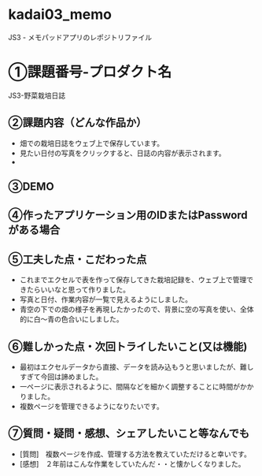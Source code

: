 # kadai03_memo
JS3 - メモパッドアプリのレポジトリファイル

# ①課題番号-プロダクト名

JS3-野菜栽培日誌

## ②課題内容（どんな作品か）

- 畑での栽培日誌をウェブ上で保存しています。
- 見たい日付の写真をクリックすると、日誌の内容が表示されます。
- 
## ③DEMO

## ④作ったアプリケーション用のIDまたはPasswordがある場合

## ⑤工夫した点・こだわった点

- これまでエクセルで表を作って保存してきた栽培記録を、ウェブ上で管理できたらいいなと思って作りました。
- 写真と日付、作業内容が一覧で見えるようにしました。
- 青空の下での畑の様子を再現したかったので、背景に空の写真を使い、全体的に白～青の色合いにしました。

## ⑥難しかった点・次回トライしたいこと(又は機能)

- 最初はエクセルデータから直接、データを読み込もうと思いましたが、難しすぎて今回は諦めました。
- 一ページに表示されるように、間隔などを細かく調整することに時間がかかりました。
- 複数ページを管理できるようになりたいです。

## ⑦質問・疑問・感想、シェアしたいこと等なんでも

- [質問]　複数ページを作成、管理する方法を教えていただけると幸いです。
- [感想]　２年前はこんな作業をしていたんだ・・と懐かしくなりました。

  
